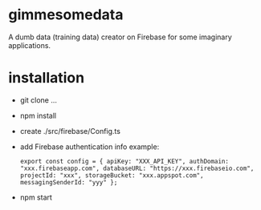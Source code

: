 # gimmesomedata
A dumb data (training data) creator on Firebase for some imaginary applications.

# installation
* git clone ...
* npm install
* create ./src/firebase/Config.ts
* add Firebase authentication info example:

    `export const config = {
        apiKey: "XXX_API_KEY",
        authDomain: "xxx.firebaseapp.com",
        databaseURL: "https://xxx.firebaseio.com",
        projectId: "xxx",
        storageBucket: "xxx.appspot.com",
        messagingSenderId: "yyy"
    };`
* npm start